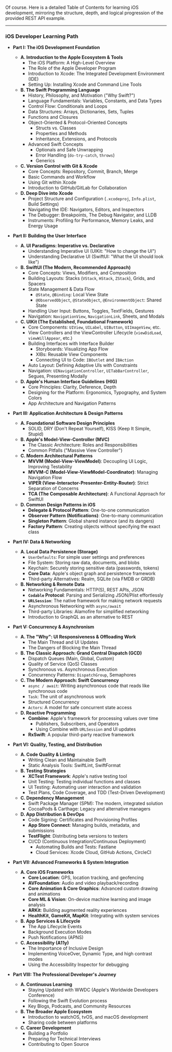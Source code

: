 Of course. Here is a detailed Table of Contents for learning iOS development, mirroring the structure, depth, and logical progression of the provided REST API example.

***

### **iOS Developer Learning Path**

*   **Part I: The iOS Development Foundation**
    *   **A. Introduction to the Apple Ecosystem & Tools**
        *   The iOS Platform: A High-Level Overview
        *   The Role of the Apple Developer Program
        *   Introduction to Xcode: The Integrated Development Environment (IDE)
        *   Setting Up: Installing Xcode and Command Line Tools
    *   **B. The Swift Programming Language**
        *   History, Philosophy, and Motivation ("Why Swift?")
        *   Language Fundamentals: Variables, Constants, and Data Types
        *   Control Flow: Conditionals and Loops
        *   Data Structures: Arrays, Dictionaries, Sets, Tuples
        *   Functions and Closures
        *   Object-Oriented & Protocol-Oriented Concepts
            *   Structs vs. Classes
            *   Properties and Methods
            *   Inheritance, Extensions, and Protocols
        *   Advanced Swift Concepts
            *   Optionals and Safe Unwrapping
            *   Error Handling (`do-try-catch`, `throws`)
            *   Generics
    *   **C. Version Control with Git & Xcode**
        *   Core Concepts: Repository, Commit, Branch, Merge
        *   Basic Commands and Workflow
        *   Using Git within Xcode
        *   Introduction to GitHub/GitLab for Collaboration
    *   **D. Deep Dive into Xcode**
        *   Project Structure and Configuration (`.xcodeproj`, `Info.plist`, Build Settings)
        *   Navigating the IDE: Navigators, Editors, and Inspectors
        *   The Debugger: Breakpoints, The Debug Navigator, and LLDB
        *   Instruments: Profiling for Performance, Memory Leaks, and Energy Usage

*   **Part II: Building the User Interface**
    *   **A. UI Paradigms: Imperative vs. Declarative**
        *   Understanding Imperative UI (UIKit: "How to change the UI")
        *   Understanding Declarative UI (SwiftUI: "What the UI should look like")
    *   **B. SwiftUI (The Modern, Recommended Approach)**
        *   Core Concepts: Views, Modifiers, and Composition
        *   Building Layouts: Stacks (`VStack`, `HStack`, `ZStack`), Grids, and Spacers
        *   State Management & Data Flow
            *   `@State`, `@Binding`: Local View State
            *   `@ObservedObject`, `@StateObject`, `@EnvironmentObject`: Shared State
        *   Handling User Input: Buttons, Toggles, TextFields, Gestures
        *   Navigation: `NavigationView`, `NavigationLink`, Sheets, and Modals
    *   **C. UIKit (The Established, Foundational Framework)**
        *   Core Components: `UIView`, `UILabel`, `UIButton`, `UIImageView`, etc.
        *   View Controllers and the ViewController Lifecycle (`viewDidLoad`, `viewWillAppear`, etc.)
        *   Building Interfaces with Interface Builder
            *   Storyboards: Visualizing App Flow
            *   XIBs: Reusable View Components
            *   Connecting UI to Code: `IBOutlet` and `IBAction`
        *   Auto Layout: Defining Adaptive UIs with Constraints
        *   Navigation: `UINavigationController`, `UITabBarController`, Segues, Presenting Modally
    *   **D. Apple's Human Interface Guidelines (HIG)**
        *   Core Principles: Clarity, Deference, Depth
        *   Designing for the Platform: Ergonomics, Typography, and System Colors
        *   App Architecture and Navigation Patterns

*   **Part III: Application Architecture & Design Patterns**
    *   **A. Foundational Software Design Principles**
        *   SOLID, DRY (Don't Repeat Yourself), KISS (Keep It Simple, Stupid)
    *   **B. Apple's Model-View-Controller (MVC)**
        *   The Classic Architecture: Roles and Responsibilities
        *   Common Pitfalls ("Massive View Controller")
    *   **C. Modern Architectural Patterns**
        *   **MVVM (Model-View-ViewModel)**: Decoupling UI Logic, Improving Testability
        *   **MVVM-C (Model-View-ViewModel-Coordinator)**: Managing Navigation Flow
        *   **VIPER (View-Interactor-Presenter-Entity-Router)**: Strict Separation of Concerns
        *   **TCA (The Composable Architecture)**: A Functional Approach for SwiftUI
    *   **D. Common Design Patterns in iOS**
        *   **Delegate & Protocol Pattern**: One-to-one communication
        *   **Observer Pattern (Notifications)**: One-to-many communication
        *   **Singleton Pattern**: Global shared instance (and its dangers)
        *   **Factory Pattern**: Creating objects without specifying the exact class

*   **Part IV: Data & Networking**
    *   **A. Local Data Persistence (Storage)**
        *   `UserDefaults`: For simple user settings and preferences
        *   File System: Storing raw data, documents, and blobs
        *   Keychain: Securely storing sensitive data (passwords, tokens)
        *   **Core Data**: Apple's object graph and persistence framework
        *   Third-party Alternatives: Realm, SQLite (via FMDB or GRDB)
    *   **B. Networking & Remote Data**
        *   Networking Fundamentals: HTTP(S), REST APIs, JSON
        *   **`Codable` Protocol**: Parsing and Serializing JSON/Plist effortlessly
        *   **`URLSession`**: The native framework for making network requests
        *   Asynchronous Networking with `async/await`
        *   Third-party Libraries: Alamofire for simplified networking
        *   Introduction to GraphQL as an alternative to REST

*   **Part V: Concurrency & Asynchronism**
    *   **A. The "Why": UI Responsiveness & Offloading Work**
        *   The Main Thread and UI Updates
        *   The Dangers of Blocking the Main Thread
    *   **B. The Classic Approach: Grand Central Dispatch (GCD)**
        *   Dispatch Queues (Main, Global, Custom)
        *   Quality of Service (QoS) Classes
        *   Synchronous vs. Asynchronous Execution
        *   Concurrency Patterns: `DispatchGroup`, Semaphores
    *   **C. The Modern Approach: Swift Concurrency**
        *   `async / await`: Writing asynchronous code that reads like synchronous code
        *   `Task`: The unit of asynchronous work
        *   Structured Concurrency
        *   `Actors`: A model for safe concurrent state access
    *   **D. Reactive Programming**
        *   **Combine**: Apple's framework for processing values over time
            *   Publishers, Subscribers, and Operators
            *   Using Combine with `URLSession` and UI updates
        *   **RxSwift**: A popular third-party reactive framework

*   **Part VI: Quality, Testing, and Distribution**
    *   **A. Code Quality & Linting**
        *   Writing Clean and Maintainable Swift
        *   Static Analysis Tools: SwiftLint, SwiftFormat
    *   **B. Testing Strategies**
        *   **XCTest Framework**: Apple's native testing tool
        *   Unit Testing: Testing individual functions and classes
        *   UI Testing: Automating user interaction and validation
        *   Test Plans, Code Coverage, and TDD (Test-Driven Development)
    *   **C. Dependency Management**
        *   Swift Package Manager (SPM): The modern, integrated solution
        *   CocoaPods & Carthage: Legacy and alternative managers
    *   **D. App Distribution & DevOps**
        *   Code Signing: Certificates and Provisioning Profiles
        *   **App Store Connect**: Managing builds, metadata, and submissions
        *   **TestFlight**: Distributing beta versions to testers
        *   CI/CD (Continuous Integration/Continuous Deployment)
            *   Automating Builds and Tests: Fastlane
            *   Cloud Services: Xcode Cloud, GitHub Actions, CircleCI

*   **Part VII: Advanced Frameworks & System Integration**
    *   **A. Core iOS Frameworks**
        *   **Core Location**: GPS, location tracking, and geofencing
        *   **AVFoundation**: Audio and video playback/recording
        *   **Core Animation & Core Graphics**: Advanced custom drawing and animations
        *   **Core ML & Vision**: On-device machine learning and image analysis
        *   **ARKit**: Building augmented reality experiences
        *   **HealthKit, GameKit, MapKit**: Integrating with system services
    *   **B. App Services & Lifecycle**
        *   The App Lifecycle Events
        *   Background Execution Modes
        *   Push Notifications (APNS)
    *   **C. Accessibility (A11y)**
        *   The Importance of Inclusive Design
        *   Implementing VoiceOver, Dynamic Type, and high contrast modes
        *   Using the Accessibility Inspector for debugging

*   **Part VIII: The Professional Developer's Journey**
    *   **A. Continuous Learning**
        *   Staying Updated with WWDC (Apple's Worldwide Developers Conference)
        *   Following the Swift Evolution process
        *   Key Blogs, Podcasts, and Community Resources
    *   **B. The Broader Apple Ecosystem**
        *   Introduction to watchOS, tvOS, and macOS development
        *   Sharing code between platforms
    *   **C. Career Development**
        *   Building a Portfolio
        *   Preparing for Technical Interviews
        *   Contributing to Open Source
